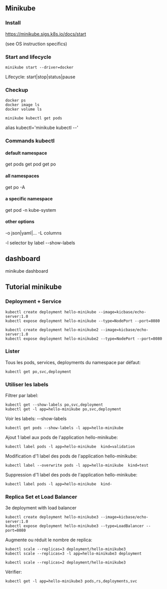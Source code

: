 ## Minikube

### Install
https://minikube.sigs.k8s.io/docs/start

(see OS instruction specifics)

### Start and lifecycle
```
minikube start --driver=docker
```

Lifecycle: start|stop|status|pause

### Checkup
```
docker ps
docker image ls
docker volume ls

minikube kubectl get pods
```

alias kubectl='minikube kubectl --'

### Commands kubectl
#### default namespace
get pods
get pod
get po

#### all namespaces
get po -A

#### a specific namespace
get pod -n kube-system

#### other options
-o json|yaml|...
-L columns

-l selector by label
 --show-labels

## dashboard
minikube dashboard

## Tutorial minikube
### Deployment + Service
```
kubectl create deployment hello-minikube --image=kicbase/echo-server:1.0
kubectl expose deployment hello-minikube --type=NodePort --port=8080
```

```
kubectl create deployment hello-minikube2 --image=kicbase/echo-server:1.0
kubectl expose deployment hello-minikube2 --type=NodePort --port=8080
```

### Lister
Tous les pods, services, deployments du namespace par défaut:
```
kubectl get po,svc,deployment
```

### Utiliser les labels
Filtrer par label:
```
kubectl get --show-labels po,svc,deployment
kubectl get -l app=hello-minikube po,svc,deployment
```

Voir les labels: --show-labels
```
kubectl get pods --show-labels -l app=hello-minikube
```

Ajout 1 label aux pods de l'application hello-minikube:
```
kubectl label pods -l app=hello-minikube  kind=validation
```

Modification d'1 label des pods de l'application hello-minikube:
```
kubectl label --overwrite pods -l app=hello-minikube  kind=test
```

Suppression d'1 label des pods de l'application hello-minikube:
```
kubectl label pods -l app=hello-minikube  kind-
```

### Replica Set et Load Balancer
3e deployment with load balancer

```
kubectl create deployment hello-minikube3 --image=kicbase/echo-server:1.0
kubectl expose deployment hello-minikube3 --type=LoadBalancer --port=8080
```

Augmente ou réduit le nombre de replica:
```
kubectl scale --replicas=3 deployment/hello-minikube3 
kubectl scale --replicas=3 -l app=hello-minikube3 deployment

kubectl scale --replicas=2 deployment/hello-minikube3 
```

Vérifier:
```
kubectl get -l app=hello-minikube3 pods,rs,deployments,svc  
```





